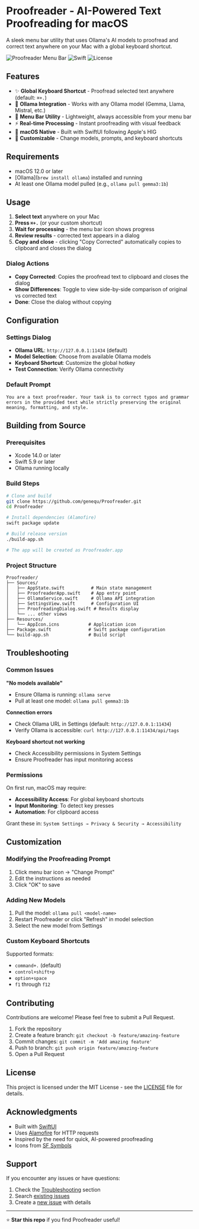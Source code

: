 # Proofreader - AI-Powered Text Proofreading for macOS

A sleek menu bar utility that uses Ollama's AI models to proofread and correct text anywhere on your Mac with a global keyboard shortcut.

![Proofreader Menu Bar](https://img.shields.io/badge/macOS-12.0+-blue.svg)
![Swift](https://img.shields.io/badge/Swift-5.9-orange.svg)
![License](https://img.shields.io/badge/License-MIT-green.svg)

## Features

- ✨ **Global Keyboard Shortcut** - Proofread selected text anywhere (default: `⌘+.`)
- 🚀 **Ollama Integration** - Works with any Ollama model (Gemma, Llama, Mistral, etc.)
- 🎯 **Menu Bar Utility** - Lightweight, always accessible from your menu bar
- ⚡ **Real-time Processing** - Instant proofreading with visual feedback
- 🎨 **macOS Native** - Built with SwiftUI following Apple's HIG
- 🔧 **Customizable** - Change models, prompts, and keyboard shortcuts

## Requirements

- macOS 12.0 or later
- [Ollama](`brew install ollama`) installed and running
- At least one Ollama model pulled (e.g., `ollama pull gemma3:1b`)


## Usage

1. **Select text** anywhere on your Mac
2. **Press `⌘+.`** (or your custom shortcut)
3. **Wait for processing** - the menu bar icon shows progress
4. **Review results** - corrected text appears in a dialog
5. **Copy and close** - clicking "Copy Corrected" automatically copies to clipboard and closes the dialog

### Dialog Actions
- **Copy Corrected**: Copies the proofread text to clipboard and closes the dialog
- **Show Differences**: Toggle to view side-by-side comparison of original vs corrected text
- **Done**: Close the dialog without copying


## Configuration

### Settings Dialog
- **Ollama URL**: `http://127.0.0.1:11434` (default)
- **Model Selection**: Choose from available Ollama models
- **Keyboard Shortcut**: Customize the global hotkey
- **Test Connection**: Verify Ollama connectivity

### Default Prompt
```
You are a text proofreader. Your task is to correct typos and grammar errors in the provided text while strictly preserving the original meaning, formatting, and style.
```

## Building from Source

### Prerequisites
- Xcode 14.0 or later
- Swift 5.9 or later
- Ollama running locally

### Build Steps
```bash
# Clone and build
git clone https://github.com/genequ/Proofreader.git
cd Proofreader

# Install dependencies (Alamofire)
swift package update

# Build release version
./build-app.sh

# The app will be created as Proofreader.app
```

### Project Structure
```
Proofreader/
├── Sources/
│   ├── AppState.swift          # Main state management
│   ├── ProofreaderApp.swift    # App entry point
│   ├── OllamaService.swift     # Ollama API integration
│   ├── SettingsView.swift      # Configuration UI
│   ├── ProofreadingDialog.swift # Results display
│   └── ... other views
├── Resources/
│   └── AppIcon.icns           # Application icon
├── Package.swift              # Swift package configuration
└── build-app.sh               # Build script
```

## Troubleshooting

### Common Issues

**"No models available"**
- Ensure Ollama is running: `ollama serve`
- Pull at least one model: `ollama pull gemma3:1b`

**Connection errors**
- Check Ollama URL in Settings (default: `http://127.0.0.1:11434`)
- Verify Ollama is accessible: `curl http://127.0.0.1:11434/api/tags`

**Keyboard shortcut not working**
- Check Accessibility permissions in System Settings
- Ensure Proofreader has input monitoring access

### Permissions
On first run, macOS may require:
- **Accessibility Access**: For global keyboard shortcuts
- **Input Monitoring**: To detect key presses
- **Automation**: For clipboard access

Grant these in: `System Settings → Privacy & Security → Accessibility`

## Customization

### Modifying the Proofreading Prompt
1. Click menu bar icon → "Change Prompt"
2. Edit the instructions as needed
3. Click "OK" to save

### Adding New Models
1. Pull the model: `ollama pull <model-name>`
2. Restart Proofreader or click "Refresh" in model selection
3. Select the new model from Settings

### Custom Keyboard Shortcuts
Supported formats:
- `command+.` (default)
- `control+shift+p`
- `option+space`
- `f1` through `f12`

## Contributing

Contributions are welcome! Please feel free to submit a Pull Request.

1. Fork the repository
2. Create a feature branch: `git checkout -b feature/amazing-feature`
3. Commit changes: `git commit -m 'Add amazing feature'`
4. Push to branch: `git push origin feature/amazing-feature`
5. Open a Pull Request

## License

This project is licensed under the MIT License - see the [LICENSE](LICENSE) file for details.

## Acknowledgments

- Built with [SwiftUI](https://developer.apple.com/xcode/swiftui/)
- Uses [Alamofire](https://github.com/Alamofire/Alamofire) for HTTP requests
- Inspired by the need for quick, AI-powered proofreading
- Icons from [SF Symbols](https://developer.apple.com/sf-symbols/)

## Support

If you encounter any issues or have questions:

1. Check the [Troubleshooting](#troubleshooting) section
2. Search [existing issues](https://github.com/genequ/Proofreader/issues)
3. Create a [new issue](https://github.com/genequ/Proofreader/issues/new) with details

---

⭐ **Star this repo** if you find Proofreader useful!
